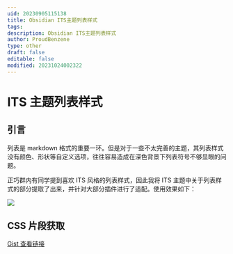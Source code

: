 ```yaml
---
uid: 20230905115138
title: Obsidian ITS主题列表样式
tags: 
description: Obsidian ITS主题列表样式
author: ProudBenzene
type: other
draft: false
editable: false
modified: 20231024002322
---
```


# ITS 主题列表样式

## 引言

列表是 markdown 格式的重要一环。但是对于一些不太完善的主题，其列表样式没有颜色、形状等自定义选项，往往容易造成在深色背景下列表符号不够显眼的问题。

正巧群内有同学提到喜欢 ITS 风格的列表样式，因此我将 ITS 主题中关于列表样式的部分提取了出来，并针对大部分插件进行了适配。使用效果如下：

![](https://cdn.pkmer.cn/images/202311081626290.jpg!pkmer)

## CSS 片段获取

[Gist 查看链接](https://gist.github.com/windily-cloud/e48c0081f84125f02b29a29bf6f25396)
